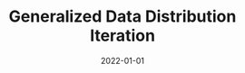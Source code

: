 ---
title: "Generalized Data Distribution Iteration"
collection: publications
permalink: /publication/2022-01-01-Generalized-Data-Distribution-Iteration
date: 2022-01-01
venue: 'In the proceedings of International Conference on Machine Learning, ICML 2022, 17-23 July 2022, Baltimore, Maryland, USA'
paperurl: 'https://proceedings.mlr.press/v162/fan22c.html'
citation: ' Jiajun Fan,  Changnan Xiao, &quot;Generalized Data Distribution Iteration.&quot; In the proceedings of International Conference on Machine Learning, ICML 2022, 17-23 July 2022, Baltimore, Maryland, USA, 2022.'
---